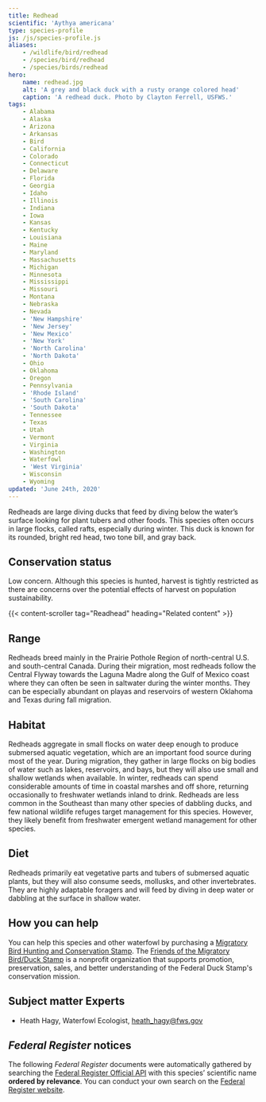 ```yaml
---
title: Redhead
scientific: 'Aythya americana'
type: species-profile
js: /js/species-profile.js
aliases:
    - /wildlife/bird/redhead
    - /species/bird/redhead
    - /species/birds/redhead
hero:
    name: redhead.jpg
    alt: 'A grey and black duck with a rusty orange colored head'
    caption: 'A redhead duck. Photo by Clayton Ferrell, USFWS.'
tags:
    - Alabama
    - Alaska
    - Arizona
    - Arkansas
    - Bird
    - California
    - Colorado
    - Connecticut
    - Delaware
    - Florida
    - Georgia
    - Idaho
    - Illinois
    - Indiana
    - Iowa
    - Kansas
    - Kentucky
    - Louisiana
    - Maine
    - Maryland
    - Massachusetts
    - Michigan
    - Minnesota
    - Mississippi
    - Missouri
    - Montana
    - Nebraska
    - Nevada
    - 'New Hampshire'
    - 'New Jersey'
    - 'New Mexico'
    - 'New York'
    - 'North Carolina'
    - 'North Dakota'
    - Ohio
    - Oklahoma
    - Oregon
    - Pennsylvania
    - 'Rhode Island'
    - 'South Carolina'
    - 'South Dakota'
    - Tennessee
    - Texas
    - Utah
    - Vermont
    - Virginia
    - Washington
    - Waterfowl
    - 'West Virginia'
    - Wisconsin
    - Wyoming
updated: 'June 24th, 2020'
---
```


Redheads are large diving ducks that feed by diving below the water’s surface looking for plant tubers and other foods. This species often occurs in large flocks, called rafts, especially during winter. This duck is known for its rounded, bright red head, two tone bill, and gray back.

## Conservation status

Low concern. Although this species is hunted, harvest is tightly restricted as there are concerns over the potential effects of harvest on population sustainability.

{{< content-scroller tag="Readhead" heading="Related content" >}}

## Range

Redheads breed mainly in the Prairie Pothole Region of north-central U.S. and south-central Canada. During their migration, most redheads follow the Central Flyway towards the Laguna Madre along the Gulf of Mexico coast where they can often be seen in saltwater during the winter months. They can be especially abundant on playas and reservoirs of western Oklahoma and Texas during fall migration.

## Habitat

Redheads aggregate in small flocks on water deep enough to produce submersed aquatic vegetation, which are an important food source during most of the year. During migration, they gather in large flocks on big bodies of water such as lakes, reservoirs, and bays, but they will also use small and shallow wetlands when available. In winter, redheads can spend considerable amounts of time in coastal marshes and off shore, returning occasionally to freshwater wetlands inland to drink. Redheads are less common in the Southeast than many other species of dabbling ducks, and few national wildlife refuges target management for this species. However, they likely benefit from freshwater emergent wetland management for other species.

## Diet
Redheads primarily eat vegetative parts and tubers of submersed aquatic plants, but they will also consume seeds, mollusks, and other invertebrates. They are highly adaptable foragers and will feed by diving in deep water or dabbling at the surface in shallow water.

## How you can help

You can help this species and other waterfowl by purchasing a [Migratory Bird Hunting and Conservation Stamp](https://www.fws.gov/birds/get-involved/duck-stamp.php). The [Friends of the Migratory Bird/Duck Stamp](http://www.friendsofthestamp.org/) is a nonprofit organization that supports promotion, preservation, sales, and better understanding of the Federal Duck Stamp's conservation mission.

## Subject matter Experts

- Heath Hagy, Waterfowl Ecologist, [heath_hagy@fws.gov](mailto:heath_hagy@fws.gov)

## *Federal Register* notices

The following *Federal Register* documents were automatically gathered by searching the [Federal Register Official API](https://www.federalregister.gov/blog/learn/developers) with this species’ scientific name **ordered by relevance**. You can conduct your own search on the [Federal Register website](https://www.federalregister.gov/articles/search).